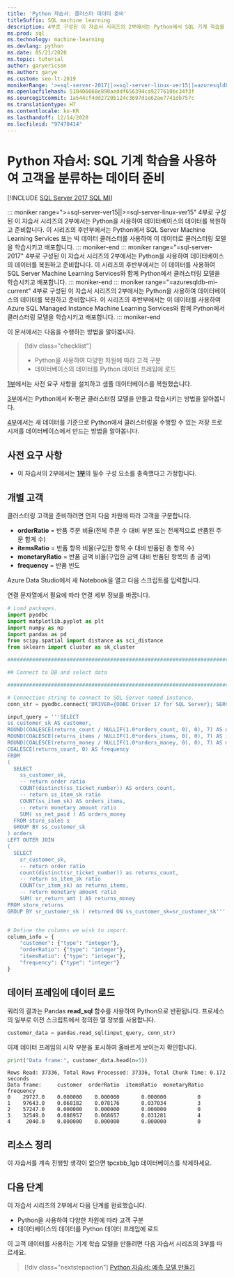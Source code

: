```yaml
---
title: 'Python 자습서: 클러스터 데이터 준비'
titleSuffix: SQL machine learning
description: 4부로 구성된 이 자습서 시리즈의 2부에서는 Python에서 SQL 기계 학습을 사용하여 클러스터링을 수행하기 위한 SQL 데이터를 준비합니다.
ms.prod: sql
ms.technology: machine-learning
ms.devlang: python
ms.date: 05/21/2020
ms.topic: tutorial
author: garyericson
ms.author: garye
ms.custom: seo-lt-2019
monikerRange: '>=sql-server-2017||>=sql-server-linux-ver15||=azuresqldb-mi-current'
ms.openlocfilehash: 518406668e890aeddf656394ca9277610bc34f3f
ms.sourcegitcommit: 1a544cf4dd2720b124c3697d1e62ae7741db757c
ms.translationtype: HT
ms.contentlocale: ko-KR
ms.lasthandoff: 12/14/2020
ms.locfileid: "97470414"
---
```

# <a name="python-tutorial-prepare-data-to-categorize-customers-with-sql-machine-learning"></a>Python 자습서: SQL 기계 학습을 사용하여 고객을 분류하는 데이터 준비
[!INCLUDE [SQL Server 2017 SQL MI](../../includes/applies-to-version/sqlserver2017-asdbmi.md)]

::: moniker range=">=sql-server-ver15||>=sql-server-linux-ver15"
4부로 구성된 이 자습서 시리즈의 2부에서는 Python을 사용하여 데이터베이스의 데이터를 복원하고 준비합니다. 이 시리즈의 후반부에서는 Python에서 SQL Server Machine Learning Services 또는 빅 데이터 클러스터를 사용하여 이 데이터로 클러스터링 모델을 학습시키고 배포합니다.
::: moniker-end
::: moniker range="=sql-server-2017"
4부로 구성된 이 자습서 시리즈의 2부에서는 Python을 사용하여 데이터베이스의 데이터를 복원하고 준비합니다. 이 시리즈의 후반부에서는 이 데이터를 사용하여 SQL Server Machine Learning Services와 함께 Python에서 클러스터링 모델을 학습시키고 배포합니다.
::: moniker-end
::: moniker range="=azuresqldb-mi-current"
4부로 구성된 이 자습서 시리즈의 2부에서는 Python을 사용하여 데이터베이스의 데이터를 복원하고 준비합니다. 이 시리즈의 후반부에서는 이 데이터를 사용하여 Azure SQL Managed Instance Machine Learning Services와 함께 Python에서 클러스터링 모델을 학습시키고 배포합니다.
::: moniker-end

이 문서에서는 다음을 수행하는 방법을 알아봅니다.

> [!div class="checklist"]
> * Python을 사용하여 다양한 차원에 따라 고객 구분
> * 데이터베이스의 데이터를 Python 데이터 프레임에 로드

[1부](python-clustering-model.md)에서는 사전 요구 사항을 설치하고 샘플 데이터베이스를 복원했습니다.

[3부](python-clustering-model-build.md)에서는 Python에서 K-평균 클러스터링 모델을 만들고 학습시키는 방법을 알아봅니다.

[4부](python-clustering-model-deploy.md)에서는 새 데이터를 기준으로 Python에서 클러스터링을 수행할 수 있는 저장 프로시저를 데이터베이스에서 만드는 방법을 알아봅니다.

## <a name="prerequisites"></a>사전 요구 사항

* 이 자습서의 2부에서는 [**1부**](python-clustering-model.md)의 필수 구성 요소를 충족했다고 가정합니다.

## <a name="separate-customers"></a>개별 고객

클러스터링 고객을 준비하려면 먼저 다음 차원에 따라 고객을 구분합니다.

* **orderRatio** = 반품 주문 비율(전체 주문 수 대비 부분 또는 전체적으로 반품된 주문 합계 수)
* **itemsRatio** = 반품 항목 비율(구입한 항목 수 대비 반품된 총 항목 수)
* **monetaryRatio** = 반품 금액 비율(구입한 금액 대비 반품된 항목의 총 금액)
* **frequency** = 반품 빈도

Azure Data Studio에서 새 Notebook을 열고 다음 스크립트를 입력합니다.

연결 문자열에서 필요에 따라 연결 세부 정보를 바꿉니다.

```python
# Load packages.
import pyodbc
import matplotlib.pyplot as plt
import numpy as np
import pandas as pd
from scipy.spatial import distance as sci_distance
from sklearn import cluster as sk_cluster

################################################################################################

## Connect to DB and select data

################################################################################################

# Connection string to connect to SQL Server named instance.
conn_str = pyodbc.connect('DRIVER={ODBC Driver 17 for SQL Server}; SERVER=<server>; DATABASE=tpcxbb_1gb; UID=<username>; PWD=<password>')

input_query = '''SELECT
ss_customer_sk AS customer,
ROUND(COALESCE(returns_count / NULLIF(1.0*orders_count, 0), 0), 7) AS orderRatio,
ROUND(COALESCE(returns_items / NULLIF(1.0*orders_items, 0), 0), 7) AS itemsRatio,
ROUND(COALESCE(returns_money / NULLIF(1.0*orders_money, 0), 0), 7) AS monetaryRatio,
COALESCE(returns_count, 0) AS frequency
FROM
(
  SELECT
    ss_customer_sk,
    -- return order ratio
    COUNT(distinct(ss_ticket_number)) AS orders_count,
    -- return ss_item_sk ratio
    COUNT(ss_item_sk) AS orders_items,
    -- return monetary amount ratio
    SUM( ss_net_paid ) AS orders_money
  FROM store_sales s
  GROUP BY ss_customer_sk
) orders
LEFT OUTER JOIN
(
  SELECT
    sr_customer_sk,
    -- return order ratio
    count(distinct(sr_ticket_number)) as returns_count,
    -- return ss_item_sk ratio
    COUNT(sr_item_sk) as returns_items,
    -- return monetary amount ratio
    SUM( sr_return_amt ) AS returns_money
FROM store_returns
GROUP BY sr_customer_sk ) returned ON ss_customer_sk=sr_customer_sk'''


# Define the columns we wish to import.
column_info = {
    "customer": {"type": "integer"},
    "orderRatio": {"type": "integer"},
    "itemsRatio": {"type": "integer"},
    "frequency": {"type": "integer"}
}
```

## <a name="load-the-data-into-a-data-frame"></a>데이터 프레임에 데이터 로드

쿼리의 결과는 Pandas **read_sql** 함수를 사용하여 Python으로 반환됩니다. 프로세스의 일부로 이전 스크립트에서 정의한 열 정보를 사용합니다.

```python
customer_data = pandas.read_sql(input_query, conn_str)
```

이제 데이터 프레임의 시작 부분을 표시하여 올바르게 보이는지 확인합니다.

```python
print("Data frame:", customer_data.head(n=5))
```

```results
Rows Read: 37336, Total Rows Processed: 37336, Total Chunk Time: 0.172 seconds
Data frame:     customer  orderRatio  itemsRatio  monetaryRatio  frequency
0    29727.0    0.000000    0.000000       0.000000          0
1    97643.0    0.068182    0.078176       0.037034          3
2    57247.0    0.000000    0.000000       0.000000          0
3    32549.0    0.086957    0.068657       0.031281          4
4     2040.0    0.000000    0.000000       0.000000          0
```

## <a name="clean-up-resources"></a>리소스 정리

이 자습서를 계속 진행할 생각이 없으면 tpcxbb_1gb 데이터베이스를 삭제하세요.

## <a name="next-steps"></a>다음 단계

이 자습서 시리즈의 2부에서 다음 단계를 완료했습니다.

* Python을 사용하여 다양한 차원에 따라 고객 구분
* 데이터베이스의 데이터를 Python 데이터 프레임에 로드

이 고객 데이터를 사용하는 기계 학습 모델을 만들려면 다음 자습서 시리즈의 3부를 따르세요.

> [!div class="nextstepaction"]
> [Python 자습서: 예측 모델 만들기](python-clustering-model-build.md)
